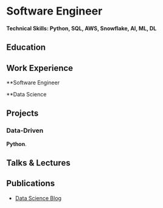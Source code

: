 # Software Engineer

#### Technical Skills: Python, SQL, AWS, Snowflake, AI, ML, DL

## Education


## Work Experience
**Software Engineer 

**Data Science 

## Projects
### Data-Driven 

**Python**. 


## Talks & Lectures

## Publications

- [Data Science Blog](https://medium.com/@Rocky202X)
